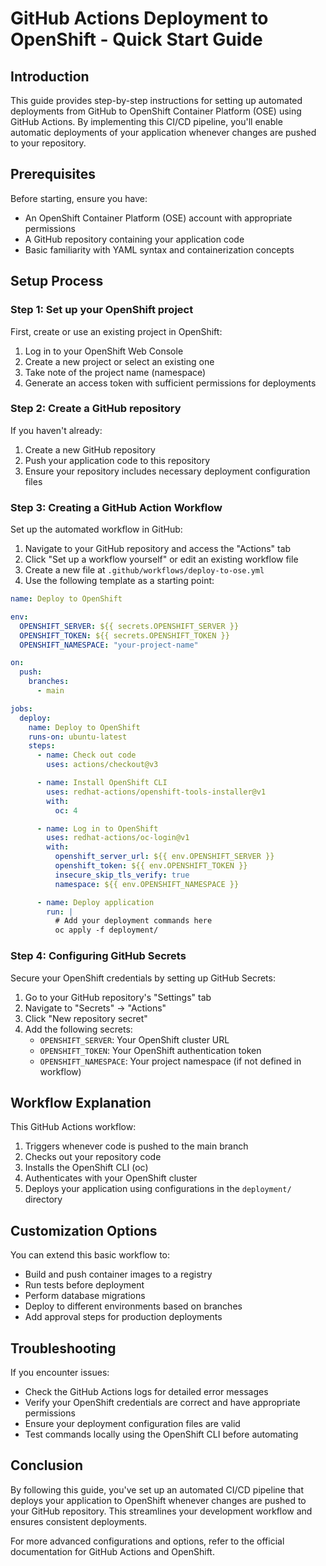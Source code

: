 # GitHub Actions Deployment to OpenShift - Quick Start Guide

## Introduction

This guide provides step-by-step instructions for setting up automated deployments from GitHub to OpenShift Container Platform (OSE) using GitHub Actions. By implementing this CI/CD pipeline, you'll enable automatic deployments of your application whenever changes are pushed to your repository.

## Prerequisites

Before starting, ensure you have:

- An OpenShift Container Platform (OSE) account with appropriate permissions
- A GitHub repository containing your application code
- Basic familiarity with YAML syntax and containerization concepts

## Setup Process

### Step 1: Set up your OpenShift project

First, create or use an existing project in OpenShift:

1. Log in to your OpenShift Web Console
2. Create a new project or select an existing one
3. Take note of the project name (namespace)
4. Generate an access token with sufficient permissions for deployments

### Step 2: Create a GitHub repository

If you haven't already:

1. Create a new GitHub repository
2. Push your application code to this repository
3. Ensure your repository includes necessary deployment configuration files

### Step 3: Creating a GitHub Action Workflow

Set up the automated workflow in GitHub:

1. Navigate to your GitHub repository and access the "Actions" tab
2. Click "Set up a workflow yourself" or edit an existing workflow file
3. Create a new file at `.github/workflows/deploy-to-ose.yml`
4. Use the following template as a starting point:

```yaml
name: Deploy to OpenShift

env:
  OPENSHIFT_SERVER: ${{ secrets.OPENSHIFT_SERVER }}
  OPENSHIFT_TOKEN: ${{ secrets.OPENSHIFT_TOKEN }}
  OPENSHIFT_NAMESPACE: "your-project-name"

on:
  push:
    branches:
      - main

jobs:
  deploy:
    name: Deploy to OpenShift
    runs-on: ubuntu-latest
    steps:
      - name: Check out code
        uses: actions/checkout@v3

      - name: Install OpenShift CLI
        uses: redhat-actions/openshift-tools-installer@v1
        with:
          oc: 4

      - name: Log in to OpenShift
        uses: redhat-actions/oc-login@v1
        with:
          openshift_server_url: ${{ env.OPENSHIFT_SERVER }}
          openshift_token: ${{ env.OPENSHIFT_TOKEN }}
          insecure_skip_tls_verify: true
          namespace: ${{ env.OPENSHIFT_NAMESPACE }}

      - name: Deploy application
        run: |
          # Add your deployment commands here
          oc apply -f deployment/
```

### Step 4: Configuring GitHub Secrets

Secure your OpenShift credentials by setting up GitHub Secrets:

1. Go to your GitHub repository's "Settings" tab
2. Navigate to "Secrets" → "Actions"
3. Click "New repository secret"
4. Add the following secrets:
   - `OPENSHIFT_SERVER`: Your OpenShift cluster URL
   - `OPENSHIFT_TOKEN`: Your OpenShift authentication token
   - `OPENSHIFT_NAMESPACE`: Your project namespace (if not defined in workflow)

## Workflow Explanation

This GitHub Actions workflow:

1. Triggers whenever code is pushed to the main branch
2. Checks out your repository code
3. Installs the OpenShift CLI (oc)
4. Authenticates with your OpenShift cluster
5. Deploys your application using configurations in the `deployment/` directory

## Customization Options

You can extend this basic workflow to:

- Build and push container images to a registry
- Run tests before deployment
- Perform database migrations
- Deploy to different environments based on branches
- Add approval steps for production deployments

## Troubleshooting

If you encounter issues:

- Check the GitHub Actions logs for detailed error messages
- Verify your OpenShift credentials are correct and have appropriate permissions
- Ensure your deployment configuration files are valid
- Test commands locally using the OpenShift CLI before automating

## Conclusion

By following this guide, you've set up an automated CI/CD pipeline that deploys your application to OpenShift whenever changes are pushed to your GitHub repository. This streamlines your development workflow and ensures consistent deployments.

For more advanced configurations and options, refer to the official documentation for GitHub Actions and OpenShift.